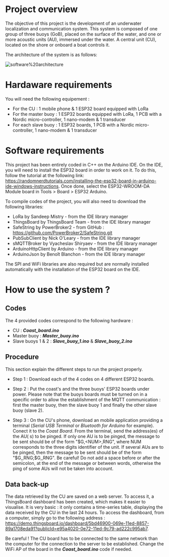 # Project overview

The objective of this project is the development of an underwater localization and communication system. This system is composed of one
group of three buoys (GoB), placed on the surface of the water, and one or more acoustic units (AU), immersed under the water. A central unit (CU),  
located on the shore or onboard a boat controls it.
    
The architecture of the system is as follows: 

![software%20architecture](https://user-images.githubusercontent.com/60877425/182219691-0d513336-d02f-46c3-8320-1a90ee0f3431.png)


# Hardaware requirements

You will need the following equipement :

* For the CU : 1 mobile phone & 1 ESP32 board equipped with LoRa
* For the master buoy : 1 ESP32 boards equipped with LoRa, 1 PCB with a Nordic micro-controller, 1 nano-modem & 1 transducer
* For each slave buoy : 1 ESP32 boards, 1 PCB with a Nordic micro-controller, 1 nano-modem & 1 transducer


# Software requirements

This project has been entirely coded in C++ on the Arduino IDE. On the IDE, you will need to install the ESP32 board in order to work on it. To do this, follow the tutorial at the following link: https://randomnerdtutorials.com/installing-the-esp32-board-in-arduino-ide-windows-instructions. Once done, select the ESP32-WROOM-DA Module board in Tools > Board > ESP32 Arduino.

To compile codes of the project, you will also need to download the following libraries:

* LoRa by Sandeep Mistry - from the IDE library manager
* ThingsBoard by ThingsBoard Team - from the IDE library manager
* SafeString by PowerBroker2 - from GitHub : https://github.com/PowerBroker2/SafeString.git
* PubSubClient by Nick O'Leary - from the IDE library manager
* sMQTTBroker by Vyacheslav Shiryaev - from the IDE library manager
* ArduinoHttpClient by Arduino - from the IDE library manager
* ArduinoJson by Benoît Blanchon - from the IDE library manager

The SPI and WiFi libraries are also required but are normally installed automatically with the installation of the ESP32 board on the IDE.


# How to use the system ?

## Codes

The 4 provided codes correspond to the following hardware :

* CU : ___Coast_board.ino___
* Master buoy : ___Master_buoy.ino___
* Slave buoys 1 & 2 : ___Slave_buoy_1.ino___ & ___Slave_buoy_2.ino___


## Procedure

This section explain the different steps to run the project properly. 

* Step 1 : Download each of the 4 codes on 4 different ESP32 boards.

* Step 2 : Put the coast's and the three buoys' ESP32 boards under power. Please note that the buoys boards must be turned on in a specific order to allow the establishment of the MQTT communication : first the master buoy, then the slave buoy 1 and finally the other slave buoy (slave 2). 

* Step 3 : On the CU's phone, download an mobile application providing a terminal (_Serial USB Terminal_ or _Bluetooth for Arduino_ for example). Conect it to the _Coast Board_. From the terminal, send the address(es) of the AU( s) to be pinged. If only one AU is to be pinged, the message to be sent should be of the form "$G,<NUM>,RNG", where NUM corresponds to the three digits identifier of the unit. If several AUs are to be pinged, then the message to be sent should be of the form "$G,<NUM1>,RNG;$G,<NUM2>,RNG". Be careful! Do not add a space before or after the semicolon,  at the end of the message or between words, otherwise the ping of some AUs will not be taken into account.


## Data back-up

The data retrieved by the CU are saved on a web server. To access it, a ThingsBoard dashboard has
been created, which makes it easier to visualise. It is very basic : it only contains a time-series table, displaying the data received by the CU in the last 24 hours. To access the dashboard, from a computer, simply go to the following address : https://demo.thingsboard.io/dashboard/5bd46900-069e-11ed-8857-89a1708eda91?publicId=e95a4020-0e72-11ed-9c79-ad222c995ab7.

Be careful ! The CU board has to be connected to the same network than the computer for the connection to the server to be established. Change the WiFi AP of the board in the ___Coast_board.ino___ code if needed.

